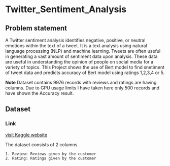 # Twitter_Sentiment_Analysis
## Problem statement

A Twitter sentiment analysis identifies negative, positive, or neutral emotions within the text of a tweet. It is a text analysis using natural language processing (NLP) and machine learning. Tweets are often useful in generating a vast amount of sentiment data upon analysis. These data are useful in understanding the opinion of people on social media for a variety of topics. This Project shows the use of Bert model to find snetiment of tweet data and predicts accuracy of Bert model using ratings 1,2,3,4 or 5.

**Note**
Dataset contains 9976 records with reviews and ratings are having columns. Due to GPU usage limits I have taken here only 500 records and have shown the Accuracy result.

## Dataset
### Link
[visit Kaggle website](https://www.kaggle.com/datasets/kabirnagpal/flipkart-customer-review-and-rating)

The dataset consists of 2 columns

    1. Review: Reviews given by the customer
    2. Rating: Ratings given by the customer
